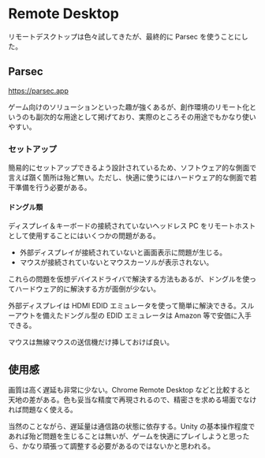 # Remote Desktop

リモートデスクトップは色々試してきたが、最終的に Parsec を使うことにした。

## Parsec

https://parsec.app

ゲーム向けのソリューションといった趣が強くあるが、創作環境のリモート化というのも副次的な用途として掲げており、実際のところその用途でもかなり使いやすい。

### セットアップ

簡易的にセットアップできるよう設計されているため、ソフトウェア的な側面で言えば躓く箇所は殆ど無い。ただし、快適に使うにはハードウェア的な側面で若干準備を行う必要がある。

#### ドングル類

ディスプレイ＆キーボードの接続されていないヘッドレス PC をリモートホストとして使用することにはいくつかの問題がある。

- 外部ディスプレイが接続されていないと画面表示に問題が生じる。
- マウスが接続されていないとマウスカーソルが表示されない。

これらの問題を仮想デバイスドライバで解決する方法もあるが、ドングルを使ってハードウェア的に解決する方が面倒が少ない。

外部ディスプレイは HDMI EDID エミュレータを使って簡単に解決できる。スルーアウトを備えたドングル型の EDID エミュレータは Amazon 等で安価に入手できる。

マウスは無線マウスの送信機だけ挿しておけば良い。

## 使用感

画質は高く遅延も非常に少ない。Chrome Remote Desktop などと比較すると天地の差がある。色も妥当な精度で再現されるので、精密さを求める場面でなければ問題なく使える。

当然のことながら、遅延量は通信路の状態に依存する。Unity の基本操作程度であれば殆ど問題を生じることは無いが、ゲームを快適にプレイしようと思ったら、かなり頑張って調整する必要があるのではないかと思われる。
